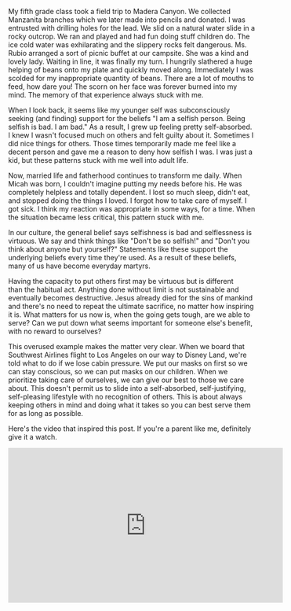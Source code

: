My fifth grade class took a field trip to Madera Canyon.
We collected Manzanita branches which we later made into pencils and donated. I was entrusted with drilling holes for the lead. We slid on a natural water slide in a rocky outcrop. We ran and played and had fun doing stuff children do. The ice cold water was exhilarating and the slippery rocks felt dangerous.
Ms. Rubio arranged a sort of picnic buffet at our campsite. She was a kind and lovely lady. Waiting in line, it was finally my turn. I hungrily slathered a huge helping of beans onto my plate and quickly moved along. Immediately I was scolded for my inappropriate quantity of beans. There are a lot of mouths to feed, how dare you! The scorn on her face was forever burned into my mind. The memory of that experience always stuck with me.

When I look back, it seems like my younger self was subconsciously seeking (and finding) support for the beliefs "I am a selfish person. Being selfish is bad. I am bad." As a result, I grew up feeling pretty self-absorbed. I knew I wasn't focused much on others and felt guilty about it. Sometimes I did nice things for others. Those times temporarily made me feel like a decent person and gave me a reason to deny how selfish I was. I was just a kid, but these patterns stuck with me well into adult life.

Now, married life and fatherhood continues to transform me daily. When Micah was born, I couldn't imagine putting my needs before his. He was completely helpless and totally dependent. I lost so much sleep, didn't eat, and stopped doing the things I loved. I forgot how to take care of myself. I got sick. I think my reaction was appropriate in some ways, for a time. When the situation became less critical, this pattern stuck with me.

In our culture, the general belief says selfishness is bad and selflessness is virtuous. We say and think things like "Don't be so selfish!" and "Don't you think about anyone but yourself?" Statements like these support the underlying beliefs every time they're used. As a result of these beliefs, many of us have become everyday martyrs.

Having the capacity to put others first may be virtuous but is different than the habitual act. Anything done without limit is not sustainable and eventually becomes destructive. Jesus already died for the sins of mankind and there's no need to repeat the ultimate sacrifice, no matter how inspiring it is. What matters for us now is, when the going gets tough, are we able to serve? Can we put down what seems important for someone else's benefit, with no reward to ourselves?

This overused example makes the matter very clear. When we board that Southwest Airlines flight to Los Angeles on our way to Disney Land, we're told what to do if we lose cabin pressure. We put our masks on first so we can stay conscious, so we can put masks on our children. When we prioritize taking care of ourselves, we can give our best to those we care about. This doesn't permit us to slide into a self-absorbed, self-justifying, self-pleasing lifestyle with no recognition of others. This is about always keeping others in mind and doing what it takes so you can best serve them for as long as possible.

Here's the video that inspired this post. If you're a parent like me, definitely give it a watch.

<iframe src="http://www.youtube.com/embed/FQK9Ufr4yrY" height="315" width="560" allowfullscreen="" frameborder="0"></iframe>